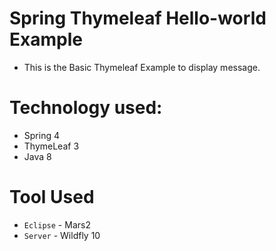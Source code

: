 # Spring Thymeleaf Hello-world Example

* This is the Basic Thymeleaf Example to display message.


# Technology used:
* Spring 4
* ThymeLeaf 3
* Java 8

# Tool Used
* `Eclipse` - Mars2
* `Server`  - Wildfly 10
